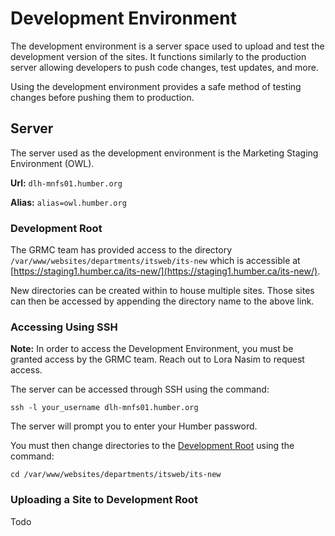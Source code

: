 # Development Environment

The development environment is a server space used to upload and test the development version of the sites. It functions similarly to the production server allowing developers to push code changes, test updates, and more.

Using the development environment provides a safe method of testing changes before pushing them to production.

## Server

The server used as the development environment is the Marketing Staging Environment (OWL).

**Url:** `dlh-mnfs01.humber.org`

**Alias:** `alias=owl.humber.org`

### Development Root

The GRMC team has provided access to the directory `/var/www/websites/departments/itsweb/its-new` which is accessible at [https://staging1.humber.ca/its-new/](https://staging1.humber.ca/its-new/).

New directories can be created within to house multiple sites. Those sites can then be accessed by appending the directory name to the above link. 

### Accessing Using SSH

**Note:** In order to access the Development Environment, you must be granted access by the GRMC team. Reach out to Lora Nasim to request access. 

The server can be accessed through SSH using the command:

```shell title="Accessing Owl using SSH"
ssh -l your_username dlh-mnfs01.humber.org
```

The server will prompt you to enter your Humber password.

You must then change directories to the [Development Root](#development-root) using the command:

```shell title="Change directories to Development Root"
cd /var/www/websites/departments/itsweb/its-new
```

### Uploading a Site to Development Root

Todo
